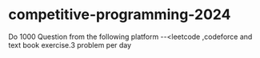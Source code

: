 # competitive-programming-2024
Do 1000 Question from the following platform --&lt;leetcode ,codeforce and text book exercise.3 problem per day 
